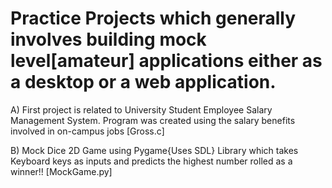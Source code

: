 # Practice Projects which generally involves building mock level[amateur] applications either as a desktop or a web application.

A) First project is related to University Student Employee Salary Management System. Program was created  using the salary benefits involved in on-campus jobs [Gross.c]

B) Mock Dice 2D Game using Pygame{Uses SDL} Library which takes Keyboard keys as inputs and predicts the highest number rolled as a winner!! [MockGame.py]

